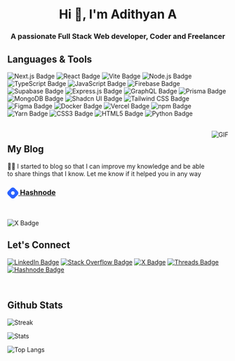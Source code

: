 <h1 align="center">Hi 👋, I'm Adithyan A </h1>
<h3 align="center">A passionate Full Stack Web developer, Coder and Freelancer</h3>








<!-- LANGUAGES AND TOOLS START -->
## Languages & Tools
![Next.js Badge](https://img.shields.io/badge/next%20js-000000?style=for-the-badge&logo=nextdotjs&logoColor=white)
![React Badge](https://img.shields.io/badge/React-20232A?style=for-the-badge&logo=react&logoColor=61DAFB)
![Vite Badge](https://img.shields.io/badge/Vite-B73BFE?style=for-the-badge&logo=vite&logoColor=FFD62E)
![Node.js Badge](https://img.shields.io/badge/Node%20js-339933?style=for-the-badge&logo=nodedotjs&logoColor=white)
![TypeScript Badge](https://img.shields.io/badge/TypeScript-007ACC?style=for-the-badge&logo=typescript&logoColor=white)
![JavaScript Badge](https://img.shields.io/badge/JavaScript-323330?style=for-the-badge&logo=javascript&logoColor=F7DF1E)
![Firebase Badge](https://img.shields.io/badge/firebase-ffca28?style=for-the-badge&logo=firebase&logoColor=black)
![Supabase Badge](https://img.shields.io/badge/Supabase-181818?style=for-the-badge&logo=supabase&logoColor=white)
![Express.js Badge](https://img.shields.io/badge/Express%20js-000000?style=for-the-badge&logo=express&logoColor=white)
![GraphQL Badge](https://img.shields.io/badge/GraphQl-E10098?style=for-the-badge&logo=graphql&logoColor=white)
![Prisma Badge](https://img.shields.io/badge/Prisma-3982CE?style=for-the-badge&logo=Prisma&logoColor=white)
![MongoDB Badge](https://img.shields.io/badge/MongoDB-4EA94B?style=for-the-badge&logo=mongodb&logoColor=white)
![Shadcn UI Badge](https://img.shields.io/badge/shadcn%2Fui-000000?style=for-the-badge&logo=shadcnui&logoColor=white)
![Tailwind CSS Badge](https://img.shields.io/badge/Tailwind_CSS-38B2AC?style=for-the-badge&logo=tailwind-css&logoColor=white)
![Figma Badge](https://img.shields.io/badge/Figma-F24E1E?style=for-the-badge&logo=figma&logoColor=white)
![Docker Badge](https://img.shields.io/badge/Docker-2CA5E0?style=for-the-badge&logo=docker&logoColor=white)
![Vercel Badge](https://img.shields.io/badge/Vercel-000000?style=for-the-badge&logo=vercel&logoColor=white)
![npm Badge](https://img.shields.io/badge/npm-CB3837?style=for-the-badge&logo=npm&logoColor=white)
![Yarn Badge](https://img.shields.io/badge/Yarn-2C8EBB?style=for-the-badge&logo=yarn&logoColor=white)
![CSS3 Badge](https://img.shields.io/badge/CSS3-1572B6?style=for-the-badge&logo=css3&logoColor=white)
![HTML5 Badge](https://img.shields.io/badge/HTML5-E34F26?style=for-the-badge&logo=html5&logoColor=white)
![Python Badge](https://img.shields.io/badge/Python-FFD43B?style=for-the-badge&logo=python&logoColor=blue)


<!--
![Prettier Badge](https://img.shields.io/badge/prettier-1A2C34?style=for-the-badge&logo=prettier&logoColor=F7BA3E)
![Strapi Badge](https://img.shields.io/badge/strapi-2F2E8B?style=for-the-badge&logo=strapi&logoColor=white)
![Socket.io Badge](https://img.shields.io/badge/Socket.io-010101?&style=for-the-badge&logo=Socket.io&logoColor=white)
![Shell Script Badge](https://img.shields.io/badge/Shell_Script-121011?style=for-the-badge&logo=gnu-bash&logoColor=white)
![React Native Badge](https://img.shields.io/badge/React_Native-20232A?style=for-the-badge&logo=react&logoColor=61DAFB)
![Swift Badge](https://img.shields.io/badge/Swift-FA7343?style=for-the-badge&logo=swift&logoColor=white)
![Kotlin Badge](https://img.shields.io/badge/Kotlin-B125EA&style=for-the-badge&logo=kotlin&logoColor=white)
![Go Badge](https://img.shields.io/badge/Go-00ADD8?style=for-the-badge&logo=go&logoColor=white)
![Dart Badge](https://img.shields.io/badge/Dart-0175C2?style=for-the-badge&logo=dart&logoColor=white)
![Nginx Badge](https://img.shields.io/badge/Nginx-009639?style=for-the-badge&logo=nginx&logoColor=white)
![FastAPI Badge](https://img.shields.io/badge/fastapi-109989?style=for-the-badge&logo=FASTAPI&logoColor=white)
![Expo Badge](https://img.shields.io/badge/Expo-1B1F23?style=for-the-badge&logo=expo&logoColor=white)
![Appwrite Badge](https://img.shields.io/badge/Appwrite-F02E65?style=for-the-badge&logo=Appwrite&logoColor=black)
![bun Badge](https://img.shields.io/badge/bun-282a36?style=for-the-badge&logo=bun&logoColor=fbf0df)
![GIMP Badge](https://img.shields.io/badge/gimp-5C5543?style=for-the-badge&logo=gimp&logoColor=white)
-->

<!-- UI Kits -->
<!--
![Material UI Badge](https://img.shields.io/badge/Material%20UI-007FFF?style=for-the-badge&logo=mui&logoColor=white)
![daisyUI Badge](https://img.shields.io/badge/daisyUI-1ad1a5?style=for-the-badge&logo=daisyui&logoColor=white)
-->

<!-- Databases -->
<!--  
![Redis Badge](https://img.shields.io/badge/redis-%23DD0031.svg?&style=for-the-badge&logo=redis&logoColor=white)
![PostgreSQL Badge](https://img.shields.io/badge/PostgreSQL-316192?style=for-the-badge&logo=postgresql&logoColor=white)
![MySQL Badge](https://img.shields.io/badge/MySQL-005C84?style=for-the-badge&logo=mysql&logoColor=white)
-->

<!-- Payments -->
<!--
![Amazon Pay Badge](https://img.shields.io/badge/amazon%20pay-F79114?style=for-the-badge&logo=amazon%20pay&logoColor=white)
![Apple Pay Badge](https://img.shields.io/badge/apple%20pay-007AFF?style=for-the-badge&logo=apple%20pay&logoColor=white)
![Buy Me A Coffee Badge](https://img.shields.io/badge/Buy_Me_A_Coffee-FFDD00?style=for-the-badge&logo=buy-me-a-coffee&logoColor=black)
![G Pay Badge](https://img.shields.io/badge/G%20pay-2875E3?style=for-the-badge&logo=googlepay&logoColor=white)
![MasterCard Badge](https://img.shields.io/badge/MasterCard-EB001B?style=for-the-badge&logo=MasterCard&logoColor=white)
![Patreon Badge](https://img.shields.io/badge/Patreon-F96854?style=for-the-badge&logo=patreon&logoColor=white)
![PayPal Badge](https://img.shields.io/badge/PayPal-00457C?style=for-the-badge&logo=paypal&logoColor=white)
![Paytm Badge](https://img.shields.io/badge/Paytm-002970?style=for-the-badge&logo=paytm&logoColor=00BAF2)
![PhonePe Badge](https://img.shields.io/badge/phonepe-3DDC84?style=for-the-badge&logo=phonepe&logoColor=white&color=purple)
![Razorpay Badge](https://img.shields.io/badge/Razorpay-02042B?style=for-the-badge&logo=razorpay&logoColor=3395FF)
![Samsung Pay Badge](https://img.shields.io/badge/samsung%20pay-1D49C0?style=for-the-badge&logo=samsung%20pay&logoColor=white)
![GitHub Sponsors Badge](https://img.shields.io/badge/sponsor-30363D?style=for-the-badge&logo=GitHub-Sponsors&logoColor=#white)
![Stripe Badge](https://img.shields.io/badge/Stripe-626CD9?style=for-the-badge&logo=Stripe&logoColor=white)
-->

<!-- Code Editors & IDE's -->
<!--
![Xcode Badge](https://img.shields.io/badge/Xcode-007ACC?style=for-the-badge&logo=Xcode&logoColor=white)
![WebStorm Badge](https://img.shields.io/badge/WebStorm-000000?style=for-the-badge&logo=WebStorm&logoColor=white)
![Visual Studio Code Badge](https://img.shields.io/badge/Visual_Studio_Code-0078D4?style=for-the-badge&logo=visual%20studio%20code&logoColor=white)
![VSCode Badge](https://img.shields.io/badge/VSCode-0078D4?style=for-the-badge&logo=visual%20studio%20code&logoColor=white)
![VIM Badge](https://img.shields.io/badge/VIM-%2311AB00.svg?&style=for-the-badge&logo=vim&logoColor=white)
![Sublime Text Badge](https://img.shields.io/badge/sublime_text-%23575757.svg?&style=for-the-badge&logo=sublime-text&logoColor=important)
![PyCharm Badge](https://img.shields.io/badge/PyCharm-000000.svg?&style=for-the-badge&logo=PyCharm&logoColor=white)
![NeoVim Badge](https://img.shields.io/badge/NeoVim-%2357A143.svg?&style=for-the-badge&logo=neovim&logoColor=white)
![IntelliJ IDEA Badge](https://img.shields.io/badge/IntelliJ_IDEA-000000.svg?style=for-the-badge&logo=intellij-idea&logoColor=white)
![Colab Badge](https://img.shields.io/badge/Colab-F9AB00?style=for-the-badge&logo=googlecolab&color=525252)
![Android Studio Badge](https://img.shields.io/badge/Android_Studio-3DDC84?style=for-the-badge&logo=android-studio&logoColor=white)
-->


<!--
<p>
<img title="ReactJS" src="https://cdn.jsdelivr.net/gh/devicons/devicon/icons/react/react-original.svg" alt="react" width="35" height="35"/>
&nbsp; &nbsp;

<img title="TailwindCSS" src="https://raw.githubusercontent.com/devicons/devicon/6910f0503efdd315c8f9b858234310c06e04d9c0/icons/tailwindcss/tailwindcss-original.svg" alt="tailwind" width="35" height="35" />        
&nbsp; &nbsp;

<img title="Firebase" src="https://cdn.jsdelivr.net/gh/devicons/devicon/icons/firebase/firebase-plain.svg" alt="Firebase" width="35" height="35"/>
&nbsp; &nbsp;

<img title="SanityCMS" src="https://cdn.sanity.io/images/mox5d2d0/production/ae854953d2afd728238f668b38b330b09b53bebe-225x225.png?w=2000&fit=max&auto=format" alt="tailwind" width="35" height="35" />  
&nbsp; &nbsp;

<img title="NodeJS" src="https://cdn.jsdelivr.net/gh/devicons/devicon/icons/nodejs/nodejs-original.svg" alt="nodejs" width="35" height="35"/>
&nbsp; &nbsp;

<img title="Javascript" src="https://cdn.jsdelivr.net/gh/devicons/devicon/icons/javascript/javascript-original.svg" alt="javascript" width="30" height="35"/>
&nbsp; &nbsp;

<img title="HTML" src="https://cdn.jsdelivr.net/gh/devicons/devicon/icons/html5/html5-original.svg" alt="html5" width="35" height="35"/>
&nbsp; &nbsp;

<img title="CSS" src="https://cdn.jsdelivr.net/gh/devicons/devicon/icons/css3/css3-original.svg" alt="css3" width="35" height="35"/>
&nbsp; &nbsp;

<img title="Python" src="https://cdn.jsdelivr.net/gh/devicons/devicon/icons/python/python-original.svg" alt="python" width="35" height="35"/>
&nbsp; &nbsp;

<img title="Java" src="https://cdn.jsdelivr.net/gh/devicons/devicon/icons/java/java-original.svg" alt="Java" width="35" height="35"/>
&nbsp; &nbsp;

<img title="Git" src="https://cdn.jsdelivr.net/gh/devicons/devicon/icons/git/git-original.svg" alt="git" width="35" height="35"/>
&nbsp; &nbsp;

<img title="VS-Code" src="https://cdn.jsdelivr.net/gh/devicons/devicon/icons/vscode/vscode-original.svg" alt="vscode" width="35" height="35"/>
&nbsp; &nbsp;

<img title="Typescript" src="https://cdn.jsdelivr.net/gh/devicons/devicon/icons/typescript/typescript-plain.svg" alt="typescript" width="30" height="35"/>
&nbsp; &nbsp;

<img title="MongoDB" src="https://cdn.jsdelivr.net/gh/devicons/devicon/icons/mongodb/mongodb-original.svg" alt="Mongodb" width="35" height="35"/>
&nbsp; &nbsp;

<img title="NextJS" src="https://cdn.jsdelivr.net/gh/devicons/devicon/icons/nextjs/nextjs-original.svg" alt="git" width="35" height="35"/>
&nbsp; &nbsp;

<img title="Figma" src="https://cdn.jsdelivr.net/gh/devicons/devicon/icons/figma/figma-original.svg" alt="figma" width="30" height="35"/>
&nbsp; &nbsp;

<img title="Django" src="https://cdn.jsdelivr.net/gh/devicons/devicon/icons/django/django-plain.svg" alt="Django" width="35" height="35"/>
&nbsp; &nbsp;

<img title="Flask" src="https://cdn.jsdelivr.net/gh/devicons/devicon/icons/flask/flask-original.svg" alt="Flask" width="35" height="35"/>
&nbsp; &nbsp;

<img title="Fastapi" src="https://cdn.jsdelivr.net/gh/devicons/devicon/icons/fastapi/fastapi-original.svg" alt="Fastapi" width="35" height="35"/>
&nbsp; &nbsp;

<img title="Yarn" src="https://cdn.jsdelivr.net/gh/devicons/devicon/icons/yarn/yarn-original.svg" alt="yarn" width="35" height="35"/>
&nbsp; &nbsp;

<img title="MySQL" src="https://cdn.jsdelivr.net/gh/devicons/devicon/icons/mysql/mysql-original.svg" alt="Mysql" width="35" height="35"/>
&nbsp; &nbsp;

<img title="Gitlab" src="https://cdn.jsdelivr.net/gh/devicons/devicon/icons/gitlab/gitlab-original.svg" alt="Gitlab" width="35" height="35"/>
&nbsp; &nbsp;

<img title="Github" src="https://cdn.jsdelivr.net/gh/devicons/devicon/icons/github/github-original.svg" alt="Github" width="35" height="35"/>
&nbsp; &nbsp;

<img title="Solidity" src="https://cdn.jsdelivr.net/gh/devicons/devicon/icons/solidity/solidity-original.svg" alt="solidity" width="35" height="35"/>
&nbsp; &nbsp;

<img title="Flutter" src="https://cdn.jsdelivr.net/gh/devicons/devicon/icons/flutter/flutter-original.svg" alt="Flutter" width="35" height="35"/>
&nbsp; &nbsp;

<img title="SASS" src="https://cdn.jsdelivr.net/gh/devicons/devicon/icons/sass/sass-original.svg" alt="sass" width="35" height="35"/>
&nbsp; &nbsp;

<img title="GoogleCloud" src="https://cdn.jsdelivr.net/gh/devicons/devicon/icons/googlecloud/googlecloud-original.svg" alt="Googlecloud" width="35" height="35"/>
&nbsp; &nbsp;

<img title="Dart" src="https://cdn.jsdelivr.net/gh/devicons/devicon/icons/dart/dart-original.svg" alt="Dart" width="35" height="35"/>
&nbsp; &nbsp;

<img title="C" src="https://cdn.jsdelivr.net/gh/devicons/devicon/icons/c/c-original.svg" alt="C" width="35" height="35"/>
&nbsp; &nbsp;
</p>
-->

<br>
<!-- LANGUAGES AND TOOLS END -->



<!-- MY BLOG START -->
<!-- A Image to the right side --> <img align="right" alt="GIF" src="https://media.giphy.com/media/HscDLzkO8EOTmgkhQP/giphy.gif"  height="200" />

## My Blog
✍🏻 I started to blog so that I can improve my knowledge and be able to share things that I know. Let me know if it helped you in any way

### [<img src="https://raw.githubusercontent.com/AdithyanA2005/AdithyanA2005/main/hashnode-icon.png" align="center" height="25" width="25" ><span align="center"> Hashnode</span>](https://adithyana.hashnode.dev/)

<br>
<!-- MY BLOG END -->


![X Badge](https://img.shields.io/badge/X-000000?style=for-the-badge&logo=x&logoColor=white)
<!-- CONTACT START -->
## Let's Connect

[![LinkedIn Badge](https://img.shields.io/badge/LinkedIn-0077B5?style=for-the-badge&logo=linkedin&logoColor=white)](https://www.linkedin.com/in/iadithyana/)
[![Stack Overflow Badge](https://img.shields.io/badge/Stack_Overflow-FE7A16?style=for-the-badge&logo=stack-overflow&logoColor=white)](https://stackoverflow.com/users/20864973/adithyan-a)
[![X Badge](https://img.shields.io/badge/X-000000?style=for-the-badge&logo=x&logoColor=white)](https://twitter.com/iadithyana)
[![Threads Badge](https://img.shields.io/badge/Threads-000000?style=for-the-badge&logo=Threads&logoColor=white)](https://www.threads.net/@iadithyana)
[![Hashnode Badge](https://img.shields.io/badge/Hashnode-2962FF?style=for-the-badge&logo=hashnode&logoColor=white)](https://hashnode.com/@adithyana)
<!--
[![Twitter Badge](https://img.shields.io/badge/Twitter-1DA1F2?style=for-the-badge&logo=twitter&logoColor=white)](your-linkedin-URL)
[![Facebook Badge](https://img.shields.io/badge/Facebook-1877F2?style=for-the-badge&logo=facebook&logoColor=white)](your-linkedin-URL)
[![GitHub Badge](https://img.shields.io/badge/GitHub-100000?style=for-the-badge&logo=github&logoColor=white)](your-linkedin-URL)
[![Hackerrank Badge](https://img.shields.io/badge/-Hackerrank-2EC866?style=for-the-badge&logo=HackerRank&logoColor=white)](your-linkedin-URL)
[![LeetCode Badge](https://img.shields.io/badge/-LeetCode-FFA116?style=for-the-badge&logo=LeetCode&logoColor=black)](your-linkedin-URL)
[![Instagram Badge](https://img.shields.io/badge/Instagram-E4405F?style=for-the-badge&logo=instagram&logoColor=white)](your-linkedin-URL)
 -->
 
<br>
<!-- CONTACT END -->



<!-- GITHUB STATS START -->
## Github Stats

![Streak](https://github-readme-streak-stats.herokuapp.com/?user=AdithyanA2005&theme=ambient_gradient&count_private=true&hide_border=true&card_width=1000)
<!-- Streaks On Dark Mode 
[![Streak](https://github-readme-streak-stats.herokuapp.com/?user=AdithyanA2005&theme=ambient_gradient&count_private=true&hide_border=true&card_width=1000#gh-dark-mode-only)](https://github.com/AdithyanA2005/#gh-dark-mode-only)
-->
<!-- Streaks On Light Mode 
[![Streak](https://github-readme-stats.vercel.app/api?username=AdithyanA2005&theme=light&count_private=true&hide_border=true&card_width=1000#gh-light-mode-only)](https://github.com/AdithyanA2005#gh-light-mode-only)
-->

![Stats](https://github-readme-stats.vercel.app/api?username=AdithyanA2005&show_icons=true&theme=ambient_gradient&count_private=true&icon_color=57a8ff&hide_border=true&card_width=1000)
<!-- Stats And Streak On Dark Mode 
[![Stats](https://github-readme-stats.vercel.app/api?username=AdithyanA2005&show_icons=true&theme=ambient_gradient&count_private=true&icon_color=57a8ff&hide_border=true&card_width=1000)](https://github.com/AdithyanA2005/#gh-dark-mode-only)
-->
<!-- Stats And Streak On Light Mode 
[![Stats](https://github-readme-stats.vercel.app/api?username=AdithyanA2005&show_icons=true&count_private=true&theme=light&icon_color=57a8ff&hide_border=true&card_width=1000)](https://github.com/AdithyanA2005#gh-light-mode-only)
-->

![Top Langs](https://github-readme-stats.vercel.app/api/top-langs/?username=AdithyanA2005&theme=ambient_gradient&langs_count=20&icon_color=57a8ff&hide_border=true&card_width=1000)
<!-- Top Languages On Dark Mode 
[![Top Langs](https://github-readme-stats.vercel.app/api/top-langs/?username=AdithyanA2005&theme=ambient_gradient&langs_count=20&icon_color=57a8ff&hide_border=true&card_width=1000)](https://github.com/anuraghazra/github-readme-stats#gh-dark-mode-only)
-->
<!-- Top Languages On Light Mode 
[![Top Langs](https://github-readme-stats.vercel.app/api/top-langs/?username=AdithyanA2005&theme=light&langs_count=10&icon_color=57a8ff&hide_border=true&card_width=1000)](https://github.com/anuraghazra/github-readme-stats#gh-light-mode-only)
-->
<!-- GITHUB STATS END -->
